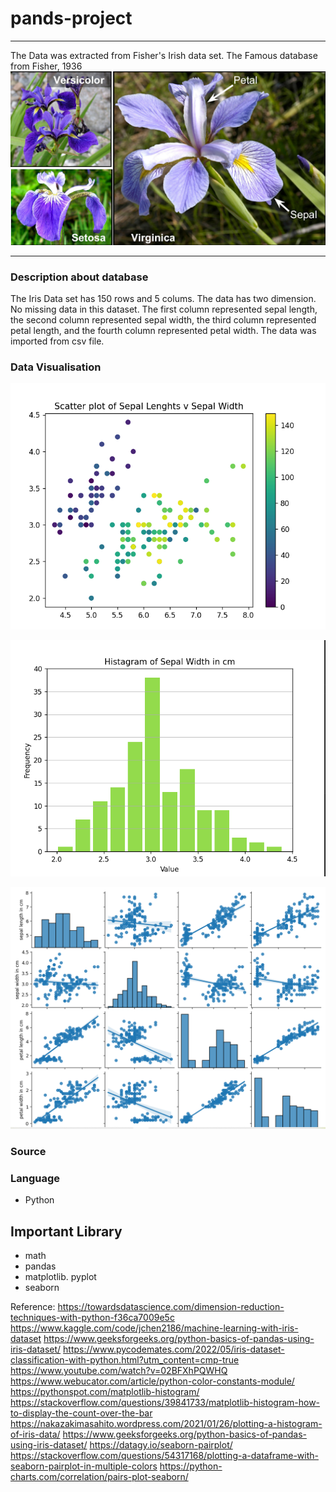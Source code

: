 # pands-project

___
The Data was extracted from Fisher's Irish data set. The Famous database from Fisher, 1936
![Alt text](irir_flowers.png)
___

### Description about database
The Iris Data set has 150 rows and 5 colums. 
The data has two dimension.
No missing data in this dataset.
The first column represented sepal length, the second column represented sepal width, the third column represented petal length, and the fourth column represented petal width.
The data was imported from csv file.

### Data Visualisation

![Alt text](plot_1.png)

![Alt text](histagram_2.png)

![Alt text](plot_perfect.png)

### Source 

### Language 
* Python 
## Important Library 
* math 
* pandas 
* matplotlib. pyplot 
* seaborn

 Reference: 
 https://towardsdatascience.com/dimension-reduction-techniques-with-python-f36ca7009e5c
 https://www.kaggle.com/code/jchen2186/machine-learning-with-iris-dataset
 https://www.geeksforgeeks.org/python-basics-of-pandas-using-iris-dataset/
 https://www.pycodemates.com/2022/05/iris-dataset-classification-with-python.html?utm_content=cmp-true
 https://www.youtube.com/watch?v=02BFXhPQWHQ
 https://www.webucator.com/article/python-color-constants-module/
 https://pythonspot.com/matplotlib-histogram/
 https://stackoverflow.com/questions/39841733/matplotlib-histogram-how-to-display-the-count-over-the-bar
 https://nakazakimasahito.wordpress.com/2021/01/26/plotting-a-histogram-of-iris-data/
 https://www.geeksforgeeks.org/python-basics-of-pandas-using-iris-dataset/
 https://datagy.io/seaborn-pairplot/
 https://stackoverflow.com/questions/54317168/plotting-a-dataframe-with-seaborn-pairplot-in-multiple-colors
 https://python-charts.com/correlation/pairs-plot-seaborn/